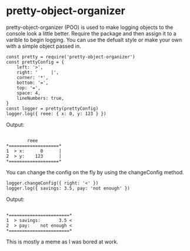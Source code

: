 # pretty-object-organizer

pretty-object-organizer (POO) is used to make logging objects to the console look a little better.
Require the package and then assign it to a varible to begin logging.
You can use the defualt style or make your own with a simple object passed in.
```
const pretty = require('pretty-object-organizer')
const prettyConfig = {
	left: '>',
	right: '     |',
	corner: '*',
	bottom: '=',
	top: '=',
	space: 4,
	lineNumbers: true,
}
const logger = pretty(prettyConfig)
logger.log({ reee: { x: 0, y: 123 } })
```
Output:
```

        reee
*===================*
1  > x:      0      |
2  > y:    123      |
*===================*

```
You can change the config on the fly by using the changeConfig method.
```
logger.changeConfig({ right: '<' })
logger.log({ savings: 3.5, pay: 'not enough' })
```
Output:
```

*=======================*
1  > savings:       3.5 <
2  > pay:    not enough <
*=======================*

```
This is mostly a meme as I was bored at work.
